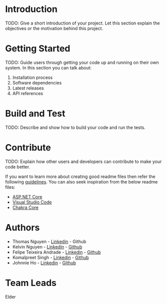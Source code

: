 # Introduction 
TODO: Give a short introduction of your project. Let this section explain the objectives or the motivation behind this project. 

# Getting Started
TODO: Guide users through getting your code up and running on their own system. In this section you can talk about:
1.	Installation process
2.	Software dependencies
3.	Latest releases
4.	API references

# Build and Test
TODO: Describe and show how to build your code and run the tests. 

# Contribute
TODO: Explain how other users and developers can contribute to make your code better. 

If you want to learn more about creating good readme files then refer the following [guidelines](https://docs.microsoft.com/en-us/azure/devops/repos/git/create-a-readme?view=azure-devops). You can also seek inspiration from the below readme files:
- [ASP.NET Core](https://github.com/aspnet/Home)
- [Visual Studio Code](https://github.com/Microsoft/vscode)
- [Chakra Core](https://github.com/Microsoft/ChakraCore)

# Authors
- Thomas Nguyen - [Linkedin](https://www.linkedin.com/tn9517/) - Github
- Kelvin Nguyen - [Linkedin](https://www.linkedin.com/in/kelvincelsius/) - [Github](https://github.com/callmecelsius)
- Felipe Teixeira Andrade - [Linkedin](https://www.linkedin.com/in/felipe-teixeira-andrade/) - [Github](https://github.com/felipetexa)
- Komalpreet Singh - [Linkedin](https://www.linkedin.com/in/komalpreet-singh-40ab17187/) - [Github](https://github.com/Komalpreet05)
- Johnnie Ho - [Linkedin](https://www.linkedin.com/in/johnnie-ho/) - [Github](https://github.com/hoj2atwit)

# Team Leads
Elder
